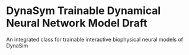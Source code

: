 # DynaSym Trainable Dynamical Neural Network Model Draft

An integrated class for trainable interactive biophysical neural models of DynaSim
